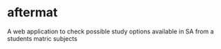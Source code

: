 # aftermat
A web application to check possible study options available in SA from a students matric subjects
